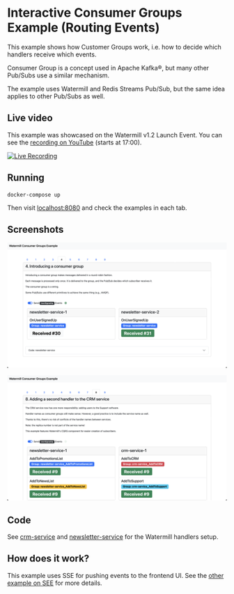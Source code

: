 # Interactive Consumer Groups Example (Routing Events)

This example shows how Customer Groups work, i.e. how to decide which handlers receive which events.

Consumer Group is a concept used in Apache Kafka®, but many other Pub/Subs use a similar mechanism.

The example uses Watermill and Redis Streams Pub/Sub, but the same idea applies to other Pub/Subs as well.

## Live video

This example was showcased on the Watermill v1.2 Launch Event. You can see the [recording on YouTube](https://www.youtube.com/live/wjnd0Hj6CaM?t=1020) (starts at 17:00).

[![Live Recording](https://img.youtube.com/vi/wjnd0Hj6CaM/0.jpg)](https://www.youtube.com/live/wjnd0Hj6CaM?t=1020)

## Running

```
docker-compose up
```

Then visit [localhost:8080](http://localhost:8080) and check the examples in each tab.

## Screenshots

![](docs/screen2.png)

![](docs/screen1.png)

## Code

See [crm-service](crm-service) and [newsletter-service](newsletter-service) for the Watermill handlers setup.

## How does it work?

This example uses SSE for pushing events to the frontend UI. See the [other example on SEE](../server-sent-events) for more details.
